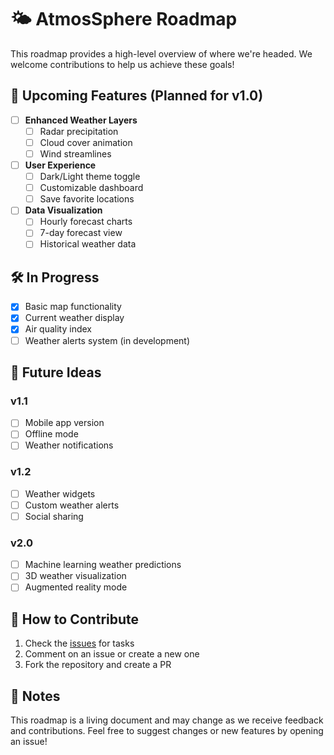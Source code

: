 # 🌤️ AtmosSphere Roadmap

This roadmap provides a high-level overview of where we're headed. We welcome contributions to help us achieve these goals!

## 🚀 Upcoming Features (Planned for v1.0)

- [ ] **Enhanced Weather Layers**
  - [ ] Radar precipitation
  - [ ] Cloud cover animation
  - [ ] Wind streamlines

- [ ] **User Experience**
  - [ ] Dark/Light theme toggle
  - [ ] Customizable dashboard
  - [ ] Save favorite locations

- [ ] **Data Visualization**
  - [ ] Hourly forecast charts
  - [ ] 7-day forecast view
  - [ ] Historical weather data

## 🛠️ In Progress

- [x] Basic map functionality
- [x] Current weather display
- [x] Air quality index
- [ ] Weather alerts system (in development)

## 📅 Future Ideas

### v1.1
- [ ] Mobile app version
- [ ] Offline mode
- [ ] Weather notifications

### v1.2
- [ ] Weather widgets
- [ ] Custom weather alerts
- [ ] Social sharing

### v2.0
- [ ] Machine learning weather predictions
- [ ] 3D weather visualization
- [ ] Augmented reality mode

## 🤝 How to Contribute

1. Check the [issues](https://github.com/FalloutGhoulBusta/AtmosSphere/issues) for tasks
2. Comment on an issue or create a new one
3. Fork the repository and create a PR

## 📝 Notes

This roadmap is a living document and may change as we receive feedback and contributions. Feel free to suggest changes or new features by opening an issue!

